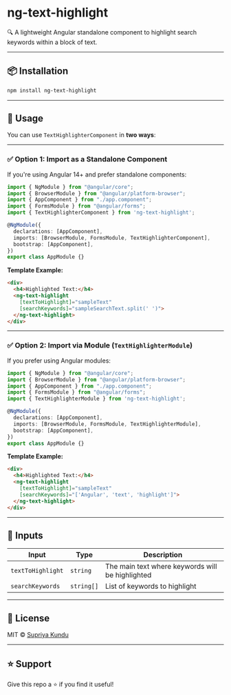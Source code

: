 # ng-text-highlight

🔍 A lightweight Angular standalone component to highlight search keywords within a block of text.

---

## 📦 Installation

```bash
npm install ng-text-highlight
```

---

## 🚀 Usage

You can use `TextHighlighterComponent` in **two ways**:

---

### ✅ Option 1: Import as a **Standalone Component**

If you're using Angular 14+ and prefer standalone components:

```ts
import { NgModule } from "@angular/core";
import { BrowserModule } from "@angular/platform-browser";
import { AppComponent } from "./app.component";
import { FormsModule } from "@angular/forms";
import { TextHighlighterComponent } from 'ng-text-highlight';

@NgModule({
  declarations: [AppComponent],
  imports: [BrowserModule, FormsModule, TextHighlighterComponent],
  bootstrap: [AppComponent],
})
export class AppModule {}
```

**Template Example:**

```html
<div>
  <h4>Highlighted Text:</h4>
  <ng-text-highlight
    [textToHighlight]="sampleText"
    [searchKeywords]="sampleSearchText.split(' ')">
  </ng-text-highlight>
</div>
```

---

### ✅ Option 2: Import via Module (`TextHighlighterModule`)

If you prefer using Angular modules:

```ts
import { NgModule } from "@angular/core";
import { BrowserModule } from "@angular/platform-browser";
import { AppComponent } from "./app.component";
import { FormsModule } from "@angular/forms";
import { TextHighlighterModule } from 'ng-text-highlight';

@NgModule({
  declarations: [AppComponent],
  imports: [BrowserModule, FormsModule, TextHighlighterModule],
  bootstrap: [AppComponent],
})
export class AppModule {}
```

**Template Example:**

```html
<div>
  <h4>Highlighted Text:</h4>
  <ng-text-highlight
    [textToHighlight]="sampleText"
    [searchKeywords]="['Angular', 'text', 'highlight']">
  </ng-text-highlight>
</div>
```

---

## 🧠 Inputs

| Input             | Type       | Description                                      |
|-------------------|------------|--------------------------------------------------|
| `textToHighlight` | `string`   | The main text where keywords will be highlighted |
| `searchKeywords`  | `string[]` | List of keywords to highlight                    |

---

## 📄 License

MIT © [Supriya Kundu](https://github.com/supriyakundu99)

---

## ⭐ Support

Give this repo a ⭐ if you find it useful!
